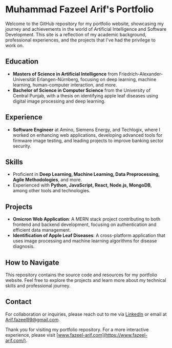 # Muhammad Fazeel Arif's Portfolio

Welcome to the GitHub repository for my portfolio website, showcasing my journey and achievements in the world of Artificial Intelligence and Software Development. This site is a reflection of my academic background, professional experiences, and the projects that I've had the privilege to work on.

## Education

- **Masters of Science in Artificial Intelligence** from Friedrich-Alexander-Universität Erlangen-Nürnberg, focusing on deep learning, machine learning, human-computer interaction, and more.
- **Bachelor of Science in Computer Science** from the University of Central Punjab, with a thesis on identifying apple leaf diseases using digital image processing and deep learning.

## Experience

- **Software Engineer** at Amino, Siemens Energy, and Techlogix, where I worked on enhancing web applications, developing advanced tools for firmware image testing, and leading projects to improve banking sector security.

## Skills

- Proficient in **Deep Learning, Machine Learning, Data Preprocessing, Agile Methodologies**, and more.
- Experienced with **Python, JavaScript, React, Node.js, MongoDB**, among other tools and technologies.

## Projects

- **Omicron Web Application**: A MERN stack project contributing to both frontend and backend development, focusing on authentication and efficient data management.
- **Identification of Apple Leaf Diseases**: A cross-platform application that uses image processing and machine learning algorithms for disease diagnosis.

## How to Navigate

This repository contains the source code and resources for my portfolio website. Feel free to explore the projects and learn more about my technical skills and professional journey.

## Contact

For collaboration or inquiries, please reach out to me via [LinkedIn](www.linkedin.com/in/fazeelarif) or email at Arif.fazeel99@gmail.com.

Thank you for visiting my portfolio repository. For a more interactive experience, please visit [www.fazeel-arif.com](https://www.fazeel-arif.com/).
